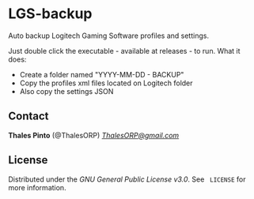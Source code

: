# LGS-backup
Auto backup Logitech Gaming Software profiles and settings.

Just double click the executable - available at releases - to run. What it does:

- Create a folder named "YYYY-MM-DD - BACKUP"
- Copy the profiles xml files located on Logitech folder
- Also copy the settings JSON 


## Contact
**Thales Pinto** (@ThalesORP)
*ThalesORP@gmail.com*


## License
Distributed under the *GNU General Public License v3.0*. See `` LICENSE`` for more information.
